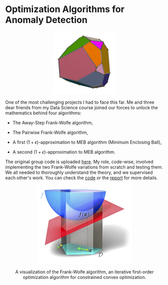 # Optimization Algorithms for Anomaly Detection

<p align="center">
  <img src="images/optimization.jpg" alt="" width="200"/>
</p>

One of the most challenging projects I had to face this far. Me and three dear friends from my Data Science course joined our forces to unlock the mathematics behind four algorithms:

- The Away-Step Frank-Wolfe algorithm,

- The Pairwise Frank-Wolfe algorithm,

- A first $(1+\epsilon)$-approximation to MEB algorithm (Minimum Enclosing Ball),

- A second $(1+\epsilon)$-approximation to MEB algorithm.

The original group code is uploaded [here](https://github.com/Optimization-project-exam/Optimization-for-Data-Science-project). My role, code-wise, involved implementing the two Frank-Wolfe variations from scratch and testing them. We all needed to thoroughly understand the theory, and we supervised each other's work. You can check the [code](code.ipynb) or the [report](report.pdf) for more details.

<p align="center">
    <img src="images/fw_visualization.jpg" alt="" width="300"/>
</p>

<p align="center">A visualization of the Frank-Wolfe algorithm, an iterative first-order optimization algorithm for constrained convex optimization.</p>

